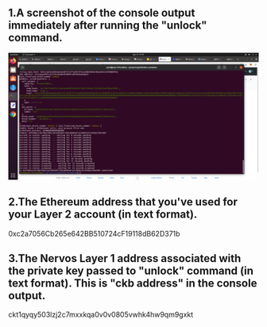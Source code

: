 <h2>1.A screenshot of the console output immediately after running the "unlock" command.</h2>
<img src="https://github.com/jcervante/CBKTASKs/blob/main/TASK10/img1.png"/>
<h2>2.The Ethereum address that you've used for your Layer 2 account (in text format).</h2>
0xc2a7056Cb265e642BB510724cF19118dB62D371b
<h2>3.The Nervos Layer 1 address associated with the private key passed to "unlock" command (in text format). This is "ckb address" in the console output.</h2>
ckt1qyqy503lzj2c7mxxkqa0v0v0805vwhk4hw9qm9gxkt

